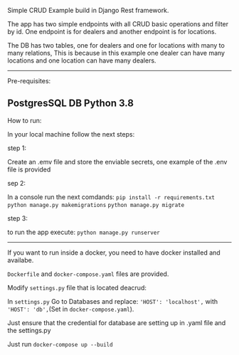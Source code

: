 Simple CRUD Example build in Django Rest framework.


The app has two simple endpoints with all CRUD basic operations and filter by id. One endpoint is for dealers and 
another endpoint is for locations.

The DB has two tables, one for dealers and one for locations with many to many relations, This is because in this 
example one dealer can have many locations and one location can have many dealers.

-----------------

Pre-requisites:

PostgresSQL DB
Python 3.8
 -----------
How to run:

In your local machine follow the next steps:

step 1:

Create an .emv file and store the enviable secrets, one example of the .env file is provided

sep 2:

In a console run the next comdands: 
`pip install -r requirements.txt`
`python manage.py makemigrations`
`python manage.py migrate`

step 3:

to run the app execute: `python manage.py runserver`

-----------------

If you want to run inside a docker, you need to have docker installed and availabe.

`Dockerfile` and `docker-compose.yaml` files are provided.

Modify `settings.py` file that is located deacrud:

In `settings.py` Go to Databases and replace:
`'HOST': 'localhost',` with `'HOST': 'db',`(Set in `docker-compose.yaml`).

Just ensure that the credential for database are setting up
in .yaml file and the settings.py

Just run `docker-compose up --build`

